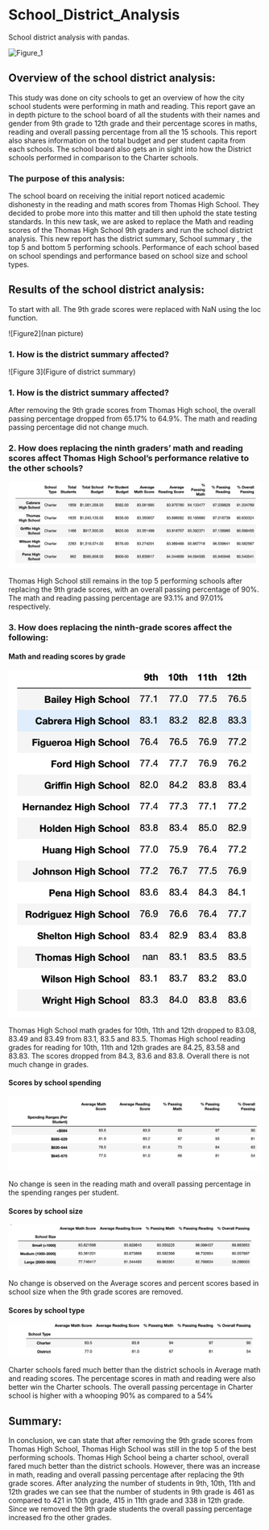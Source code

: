# School_District_Analysis

School district analysis with pandas.

![Figure_1](https://image.shutterstock.com/image-vector/happy-kids-school-supplies-group-260nw-1382398052.jpg)

## Overview of the school district analysis:

This study was done on city schools to get an overview of how the city school students were performing in math and reading. This report gave an in depth picture to the school board of all the students with their names and gender from 9th grade to 12th grade and their percentage scores in maths, reading and overall passing percentage from all the 15 schools. This report also shares information on the total budget and per student capita from each schools. The school board also gets an in sight into how the District schools performed in comparison to the Charter schools.

### The purpose of this analysis:

The school board on receiving the initial report noticed academic dishonesty in the reading and math scores from Thomas High School. They decided to probe more into this matter and till then uphold the state testing standards. In this new task, we are asked to replace the Math and reading scores of the Thomas High School 9th graders and run the school district analysis. This new report has the district summary, School summary , the top 5 and bottom 5 performing schools. Performance of each school based on school spendings and performance based on school size and school types. 

## Results of the school district analysis:

To start with all. The 9th grade scores were replaced with NaN using the loc function.

![Figure2](nan picture)

### 1. How is the district summary affected?

![Figure 3](Figure of district summary)

### 1. How is the district summary affected?

After removing the 9th grade scores from Thomas High school, the overall passing percentage dropped from 65.17% to 64.9%. The math and reading passing percentage did not change much.

### 2. How does replacing the ninth graders’ math and reading scores affect Thomas High School’s performance relative to the 			   other schools?

![Figure 4](Resources/Figure_4-top5.png)

Thomas High School still remains in the top 5 performing schools after replacing the 9th grade scores, with an overall passing percentage of 90%. The math and reading passing percentage are 93.1% and 97.01% respectively.
	
### 3. How does replacing the ninth-grade scores affect the following:

#### Math and reading scores by grade

![figure 5](Resources/Figure_5.png)

Thomas High School math grades for 10th, 11th and 12th dropped to 83.08, 83.49 and 83.49 from 83.1, 83.5 and 83.5.
Thomas High school reading grades for reading for 10th, 11th and 12th grades are 84.25, 83.58 and 83.83.
The scores dropped from 84.3, 83.6 and 83.8. Overall there is not much change in grades.
	
#### Scores by school spending

![Figure 6](Resources/Figure-6.png)

No change is seen in the reading math and overall passing percentage in the spending ranges per student.

#### Scores by school size

![Figure 7](Resources/Figure_7.png)

No change is observed on the Average scores and percent scores based in school size when the 9th grade scores are removed.

#### Scores by school type

![Figure 8](Resources/Figure_8.png)

Charter schools fared much better than the district schools in Average math and reading scores. The percentage scores in math and reading were also better win the Charter schools. The overall passing percentage in Charter school is higher with a whooping 90% as compared to a 54%

## Summary:

In conclusion, we can state that after removing the 9th grade scores from Thomas High School, Thomas High School was still in the top 5 of the best performing schools. Thomas High School being a charter school, overall fared much better than the district schools. However, there was an increase in math, reading and overall passing percentage after replacing the 9th grade scores. After analyzing the number of students in 9th, 10th, 11th and 12th grades we can see that the number of students in 9th grade is 461 as compared to 421 in 10th grade, 415 in 11th grade and 338 in 12th grade. Since we removed the 9th grade students the overall passing percentage increased fro the other grades.

